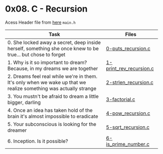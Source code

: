 # 0x08. C - Recursion

Acess Header file from [here](./main.h) `main.h`

|Task|Files|
|----|-----|
|0. She locked away a secret, deep inside herself, something she once knew to be true... but chose to forget|[0-puts_recursion.c](./0-puts_recursion.c)|
|1. Why is it so important to dream? Because, in my dreams we are together|[1-print_rev_recursion.c](./1-print_rev_recursion.c)|
|2. Dreams feel real while we're in them. It's only when we wake up that we realize something was actually strange|[2-strlen_recursion.c](./2-strlen_recursion.c)|
|3. You mustn't be afraid to dream a little bigger, darling|[3-factorial.c](./3-factorial.c)|
|4. Once an idea has taken hold of the brain it's almost impossible to eradicate|[4-pow_recursion.c](./4-pow_recursion.c)|
|5. Your subconscious is looking for the dreamer|[5-sqrt_recursion.c](./5-sqrt_recursion.c)|
|6. Inception. Is it possible?|[6-is_prime_number.c](./6-is_prime_number.c)|

